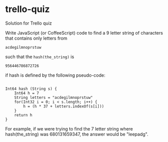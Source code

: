 trello-quiz
===========

Solution for Trello quiz


Write JavaScript (or CoffeeScript) code to find a 9 letter string of characters that contains only letters from

```
acdegilmnoprstuw
```

such that the ```hash(the_string)``` is

```
956446786872726
```

if hash is defined by the following pseudo-code:
```

Int64 hash (String s) {
    Int64 h = 7
    String letters = "acdegilmnoprstuw"
    for(Int32 i = 0; i < s.length; i++) {
        h = (h * 37 + letters.indexOf(s[i]))
    }
    return h
}

```

For example, if we were trying to find the 7 letter string where hash(the_string) was 680131659347, the answer would be "leepadg".

